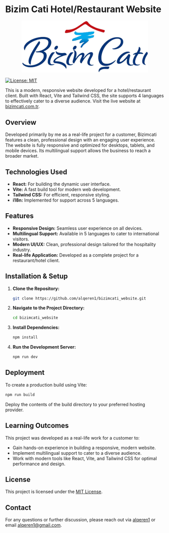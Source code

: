 # Bizim Cati Hotel/Restaurant Website
<p align="center">
  <img src="public/images/logo.png" alt="Bizimcati Logo" width="400">
</p>

[![License: MIT](https://img.shields.io/badge/License-MIT-blue.svg)](LICENSE.txt)

This is a modern, responsive website developed for a hotel/restaurant client. Built with React, Vite and Tailwind CSS, the site supports 4 languages to effectively cater to a diverse audience. Visit the live website at [bizimcati.com.tr](https://bizimcati.com.tr).

## Overview

Developed primarily by me as a real-life project for a customer, Bizimcati features a clean, professional design with an engaging user experience. The website is fully responsive and optimized for desktops, tablets, and mobile devices. Its multilingual support allows the business to reach a broader market.

## Technologies Used

- **React:** For building the dynamic user interface.
- **Vite:** A fast build tool for modern web development.
- **Tailwind CSS:** For efficient, responsive styling.
- **i18n:** Implemented for support across 5 languages.

## Features

- **Responsive Design:** Seamless user experience on all devices.
- **Multilingual Support:** Available in 5 languages to cater to international visitors.
- **Modern UI/UX:** Clean, professional design tailored for the hospitality industry.
- **Real-life Application:** Developed as a complete project for a restaurant/hotel client.

## Installation & Setup

1. **Clone the Repository:**

   ```bash
   git clone https://github.com/alqeren1/bizimcati_website.git
   ```

2. **Navigate to the Project Directory:**

   ```bash
   cd bizimcati_website
   ```

3. **Install Dependencies:**

   ```bash
   npm install
   ```

4. **Run the Development Server:**

   ```bash
   npm run dev
   ```

## Deployment

To create a production build using Vite:

   ```bash
   npm run build
   ```

Deploy the contents of the build directory to your preferred hosting provider.

## Learning Outcomes

This project was developed as a real-life work for a customer to:

- Gain hands-on experience in building a responsive, modern website.
- Implement multilingual support to cater to a diverse audience.
- Work with modern tools like React, Vite, and Tailwind CSS for optimal performance and design.

## License

This project is licensed under the [MIT License](LICENSE).

## Contact

For any questions or further discussion, please reach out via [alqeren1](https://github.com/alqeren1) or email [alqeren1@gmail.com](mailto:alqeren1@gmail.com).
